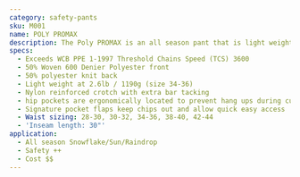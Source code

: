 ```yaml
---
category: safety-pants
sku: M001
name: POLY PROMAX
description: The Poly PROMAX is an all season pant that is light weight and breathable with excellent range of motion. The same design as our popular POLY PRO with added protection of 4100 TCS protective pad.
specs:
  - Exceeds WCB PPE 1-1997 Threshold Chains Speed (TCS) 3600
  - 50% Woven 600 Denier Polyester front
  - 50% polyester knit back
  - Light weight at 2.6lb / 1190g (size 34-36)
  - Nylon reinforced crotch with extra bar tacking
  - hip pockets are ergonomically located to prevent hang ups during cutting and bending
  - Signature pocket flaps keep chips out and allow quick easy access
  - Waist sizing: 28-30, 30-32, 34-36, 38-40, 42-44
  - 'Inseam length: 30"'
application:
  - All season Snowflake/Sun/Raindrop
  - Safety ++
  - Cost $$
---
```

